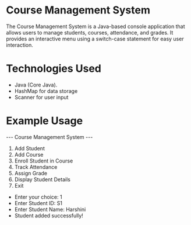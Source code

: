 # Course Management System
The Course Management System is a Java-based console application that allows users to manage students, courses, attendance, and grades. It provides an interactive menu using a switch-case statement for easy user interaction.

# Technologies Used

- Java (Core Java).
- HashMap for data storage
- Scanner for user input

# Example Usage

--- Course Management System ---
1. Add Student
2. Add Course
3. Enroll Student in Course
4. Track Attendance
5. Assign Grade
6. Display Student Details
7. Exit
- Enter your choice: 1
- Enter Student ID: S1
- Enter Student Name: Harshini
- Student added successfully!
